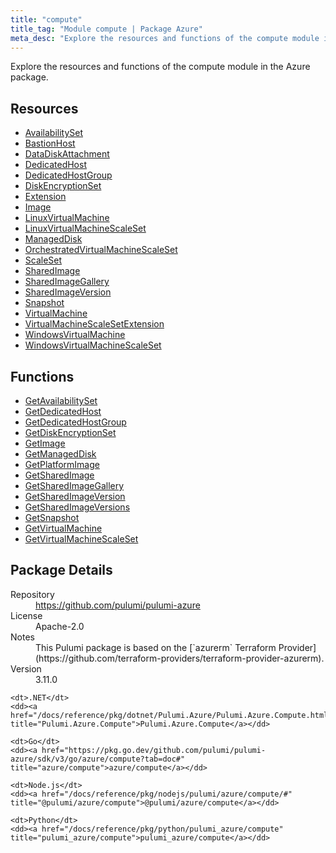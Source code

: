 ```yaml
---
title: "compute"
title_tag: "Module compute | Package Azure"
meta_desc: "Explore the resources and functions of the compute module in the Azure package."
---
```


<!-- WARNING: this file was generated by Pulumi Docs Generator. -->
<!-- Do not edit by hand unless you're certain you know what you are doing! -->

Explore the resources and functions of the compute module in the Azure package.

<h2 id="resources">Resources</h2>
<ul class="api">
    <li><a href="availabilityset" title="AvailabilitySet"><span class="symbol resource"></span>AvailabilitySet</a></li>
    <li><a href="bastionhost" title="BastionHost"><span class="symbol resource"></span>BastionHost</a></li>
    <li><a href="datadiskattachment" title="DataDiskAttachment"><span class="symbol resource"></span>DataDiskAttachment</a></li>
    <li><a href="dedicatedhost" title="DedicatedHost"><span class="symbol resource"></span>DedicatedHost</a></li>
    <li><a href="dedicatedhostgroup" title="DedicatedHostGroup"><span class="symbol resource"></span>DedicatedHostGroup</a></li>
    <li><a href="diskencryptionset" title="DiskEncryptionSet"><span class="symbol resource"></span>DiskEncryptionSet</a></li>
    <li><a href="extension" title="Extension"><span class="symbol resource"></span>Extension</a></li>
    <li><a href="image" title="Image"><span class="symbol resource"></span>Image</a></li>
    <li><a href="linuxvirtualmachine" title="LinuxVirtualMachine"><span class="symbol resource"></span>LinuxVirtualMachine</a></li>
    <li><a href="linuxvirtualmachinescaleset" title="LinuxVirtualMachineScaleSet"><span class="symbol resource"></span>LinuxVirtualMachineScaleSet</a></li>
    <li><a href="manageddisk" title="ManagedDisk"><span class="symbol resource"></span>ManagedDisk</a></li>
    <li><a href="orchestratedvirtualmachinescaleset" title="OrchestratedVirtualMachineScaleSet"><span class="symbol resource"></span>OrchestratedVirtualMachineScaleSet</a></li>
    <li><a href="scaleset" title="ScaleSet"><span class="symbol resource"></span>ScaleSet</a></li>
    <li><a href="sharedimage" title="SharedImage"><span class="symbol resource"></span>SharedImage</a></li>
    <li><a href="sharedimagegallery" title="SharedImageGallery"><span class="symbol resource"></span>SharedImageGallery</a></li>
    <li><a href="sharedimageversion" title="SharedImageVersion"><span class="symbol resource"></span>SharedImageVersion</a></li>
    <li><a href="snapshot" title="Snapshot"><span class="symbol resource"></span>Snapshot</a></li>
    <li><a href="virtualmachine" title="VirtualMachine"><span class="symbol resource"></span>VirtualMachine</a></li>
    <li><a href="virtualmachinescalesetextension" title="VirtualMachineScaleSetExtension"><span class="symbol resource"></span>VirtualMachineScaleSetExtension</a></li>
    <li><a href="windowsvirtualmachine" title="WindowsVirtualMachine"><span class="symbol resource"></span>WindowsVirtualMachine</a></li>
    <li><a href="windowsvirtualmachinescaleset" title="WindowsVirtualMachineScaleSet"><span class="symbol resource"></span>WindowsVirtualMachineScaleSet</a></li>
</ul>

<h2 id="functions">Functions</h2>
<ul class="api">
    <li><a href="getavailabilityset" title="GetAvailabilitySet"><span class="symbol function"></span>GetAvailabilitySet</a></li>
    <li><a href="getdedicatedhost" title="GetDedicatedHost"><span class="symbol function"></span>GetDedicatedHost</a></li>
    <li><a href="getdedicatedhostgroup" title="GetDedicatedHostGroup"><span class="symbol function"></span>GetDedicatedHostGroup</a></li>
    <li><a href="getdiskencryptionset" title="GetDiskEncryptionSet"><span class="symbol function"></span>GetDiskEncryptionSet</a></li>
    <li><a href="getimage" title="GetImage"><span class="symbol function"></span>GetImage</a></li>
    <li><a href="getmanageddisk" title="GetManagedDisk"><span class="symbol function"></span>GetManagedDisk</a></li>
    <li><a href="getplatformimage" title="GetPlatformImage"><span class="symbol function"></span>GetPlatformImage</a></li>
    <li><a href="getsharedimage" title="GetSharedImage"><span class="symbol function"></span>GetSharedImage</a></li>
    <li><a href="getsharedimagegallery" title="GetSharedImageGallery"><span class="symbol function"></span>GetSharedImageGallery</a></li>
    <li><a href="getsharedimageversion" title="GetSharedImageVersion"><span class="symbol function"></span>GetSharedImageVersion</a></li>
    <li><a href="getsharedimageversions" title="GetSharedImageVersions"><span class="symbol function"></span>GetSharedImageVersions</a></li>
    <li><a href="getsnapshot" title="GetSnapshot"><span class="symbol function"></span>GetSnapshot</a></li>
    <li><a href="getvirtualmachine" title="GetVirtualMachine"><span class="symbol function"></span>GetVirtualMachine</a></li>
    <li><a href="getvirtualmachinescaleset" title="GetVirtualMachineScaleSet"><span class="symbol function"></span>GetVirtualMachineScaleSet</a></li>
</ul>

<h2 id="package-details">Package Details</h2>
<dl class="package-details">
	<dt>Repository</dt>
	<dd><a href="https://github.com/pulumi/pulumi-azure">https://github.com/pulumi/pulumi-azure</a></dd>
	<dt>License</dt>
	<dd>Apache-2.0</dd>
	<dt>Notes</dt>
	<dd>This Pulumi package is based on the [`azurerm` Terraform Provider](https://github.com/terraform-providers/terraform-provider-azurerm).</dd>
	<dt>Version</dt>
	<dd>3.11.0</dd>
</dl>



<dl class="tabular">

    <dt>.NET</dt>
    <dd><a href="/docs/reference/pkg/dotnet/Pulumi.Azure/Pulumi.Azure.Compute.html" title="Pulumi.Azure.Compute">Pulumi.Azure.Compute</a></dd>

    <dt>Go</dt>
    <dd><a href="https://pkg.go.dev/github.com/pulumi/pulumi-azure/sdk/v3/go/azure/compute?tab=doc#" title="azure/compute">azure/compute</a></dd>

    <dt>Node.js</dt>
    <dd><a href="/docs/reference/pkg/nodejs/pulumi/azure/compute/#" title="@pulumi/azure/compute">@pulumi/azure/compute</a></dd>

    <dt>Python</dt>
    <dd><a href="/docs/reference/pkg/python/pulumi_azure/compute" title="pulumi_azure/compute">pulumi_azure/compute</a></dd>

</dl>

